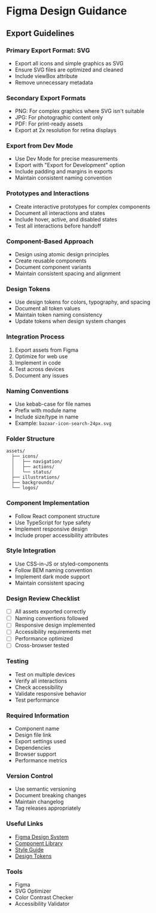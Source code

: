 # Figma Design Guidance

## Export Guidelines

### Primary Export Format: SVG

- Export all icons and simple graphics as SVG
- Ensure SVG files are optimized and cleaned
- Include viewBox attribute
- Remove unnecessary metadata

### Secondary Export Formats

- PNG: For complex graphics where SVG isn't suitable
- JPG: For photographic content only
- PDF: For print-ready assets
- Export at 2x resolution for retina displays

### Export from Dev Mode

- Use Dev Mode for precise measurements
- Export with "Export for Development" option
- Include padding and margins in exports
- Maintain consistent naming convention

### Prototypes and Interactions

- Create interactive prototypes for complex components
- Document all interactions and states
- Include hover, active, and disabled states
- Test all interactions before handoff

### Component-Based Approach

- Design using atomic design principles
- Create reusable components
- Document component variants
- Maintain consistent spacing and alignment

### Design Tokens

- Use design tokens for colors, typography, and spacing
- Document all token values
- Maintain token naming consistency
- Update tokens when design system changes

### Integration Process

1. Export assets from Figma
2. Optimize for web use
3. Implement in code
4. Test across devices
5. Document any issues

### Naming Conventions

- Use kebab-case for file names
- Prefix with module name
- Include size/type in name
- Example: `bazaar-icon-search-24px.svg`

### Folder Structure

```plaintext
assets/
  ├── icons/
  │   ├── navigation/
  │   ├── actions/
  │   └── status/
  ├── illustrations/
  ├── backgrounds/
  └── logos/
```

### Component Implementation

- Follow React component structure
- Use TypeScript for type safety
- Implement responsive design
- Include proper accessibility attributes

### Style Integration

- Use CSS-in-JS or styled-components
- Follow BEM naming convention
- Implement dark mode support
- Maintain consistent spacing

### Design Review Checklist

- [ ] All assets exported correctly
- [ ] Naming conventions followed
- [ ] Responsive design implemented
- [ ] Accessibility requirements met
- [ ] Performance optimized
- [ ] Cross-browser tested

### Testing

- Test on multiple devices
- Verify all interactions
- Check accessibility
- Validate responsive behavior
- Test performance

### Required Information

- Component name
- Design file link
- Export settings used
- Dependencies
- Browser support
- Performance metrics

### Version Control

- Use semantic versioning
- Document breaking changes
- Maintain changelog
- Tag releases appropriately

### Useful Links

- [Figma Design System](https://figma.com)
- [Component Library](https://components.omnibazaar.com)
- [Style Guide](https://style.omnibazaar.com)
- [Design Tokens](https://tokens.omnibazaar.com)

### Tools

- Figma
- SVG Optimizer
- Color Contrast Checker
- Accessibility Validator